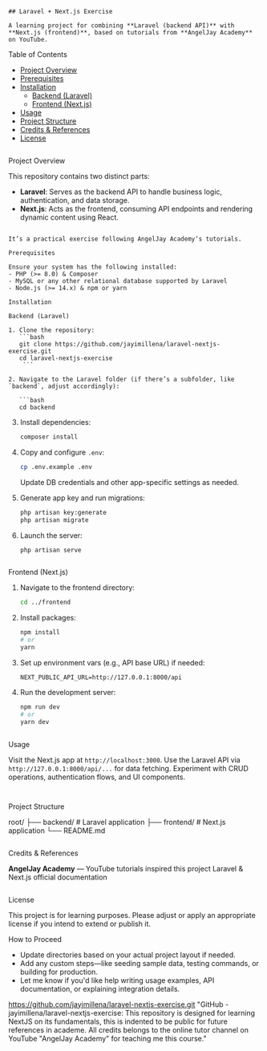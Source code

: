 ```
## Laravel + Next.js Exercise

A learning project for combining **Laravel (backend API)** with **Next.js (frontend)**, based on tutorials from **AngelJay Academy** on YouTube.

```
 Table of Contents

- [Project Overview](#project-overview)  
- [Prerequisites](#prerequisites)  
- [Installation](#installation)  
  - [Backend (Laravel)](#installation--backend-laravel)  
  - [Frontend (Next.js)](#installation--frontend-nextjs)  
- [Usage](#usage)  
- [Project Structure](#project-structure)  
- [Credits & References](#credits--references)  
- [License](#license)

```

```

Project Overview

This repository contains two distinct parts:
- **Laravel**: Serves as the backend API to handle business logic, authentication, and data storage.
- **Next.js**: Acts as the frontend, consuming API endpoints and rendering dynamic content using React.
```

It’s a practical exercise following AngelJay Academy’s tutorials.

Prerequisites

Ensure your system has the following installed:
- PHP (>= 8.0) & Composer  
- MySQL or any other relational database supported by Laravel  
- Node.js (>= 14.x) & npm or yarn  

```

```
Installation

Backend (Laravel)

1. Clone the repository:
   ```bash
   git clone https://github.com/jayimillena/laravel-nextjs-exercise.git
   cd laravel-nextjs-exercise
    ```

2. Navigate to the Laravel folder (if there’s a subfolder, like `backend`, adjust accordingly):

   ```bash
   cd backend
   ```
3. Install dependencies:

   ```bash
   composer install
   ```
4. Copy and configure `.env`:

   ```bash
   cp .env.example .env
   ```

   Update DB credentials and other app-specific settings as needed.
5. Generate app key and run migrations:

   ```bash
   php artisan key:generate
   php artisan migrate
   ```
6. Launch the server:

   ```bash
   php artisan serve
   ```
```

```
Frontend (Next.js)

1. Navigate to the frontend directory:

   ```bash
   cd ../frontend
   ```
2. Install packages:

   ```bash
   npm install
   # or
   yarn
   ```
3. Set up environment vars (e.g., API base URL) if needed:

   ```env
   NEXT_PUBLIC_API_URL=http://127.0.0.1:8000/api
   ```
4. Run the development server:

   ```bash
   npm run dev
   # or
   yarn dev
   ```
```

```
Usage

Visit the Next.js app at `http://localhost:3000`.
Use the Laravel API via `http://127.0.0.1:8000/api/...` for data fetching.
Experiment with CRUD operations, authentication flows, and UI components.
```


```
Project Structure

root/
├── backend/     # Laravel application
├── frontend/    # Next.js application
└── README.md
```

```
Credits & References

**AngelJay Academy** — YouTube tutorials inspired this project
Laravel & Next.js official documentation
```

```
License

This project is for learning purposes. Please adjust or apply an appropriate license if you intend to extend or publish it.

How to Proceed

* Update directories based on your actual project layout if needed.
* Add any custom steps—like seeding sample data, testing commands, or building for production.
* Let me know if you'd like help writing usage examples, API documentation, or explaining integration details.

https://github.com/jayimillena/laravel-nextjs-exercise.git "GitHub - jayimillena/laravel-nextjs-exercise: This repository is designed for learning NextJS on its fundamentals, this is indented to be public for future references in academe. All credits belongs to the online tutor channel on YouTube \"AngelJay Academy\" for teaching me this course."
```
